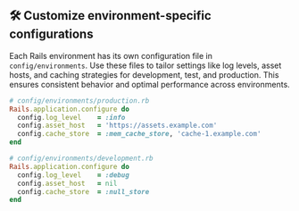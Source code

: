 ## 🛠 Customize environment-specific configurations

Each Rails environment has its own configuration file in `config/environments`. Use these files to tailor settings like log levels, asset hosts, and caching strategies for development, test, and production. This ensures consistent behavior and optimal performance across environments.

```ruby
# config/environments/production.rb
Rails.application.configure do
  config.log_level    = :info
  config.asset_host   = 'https://assets.example.com'
  config.cache_store  = :mem_cache_store, 'cache-1.example.com'
end

# config/environments/development.rb
Rails.application.configure do
  config.log_level    = :debug
  config.asset_host   = nil
  config.cache_store  = :null_store
end
```